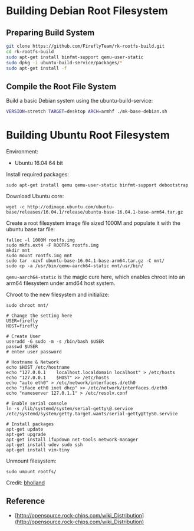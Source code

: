 # Building Debian Root Filesystem

## Preparing Build System
```bash
git clone https://github.com/FireflyTeam/rk-rootfs-build.git
cd rk-rootfs-build
sudo apt-get install binfmt-support qemu-user-static
sudo dpkg -i ubuntu-build-service/packages/*
sudo apt-get install -f
```

## Compile the Root File System

Build a basic Debian system using the ubuntu-build-service:
```bash
VERSION=stretch TARGET=desktop ARCH=armhf ./mk-base-debian.sh
```

# Building Ubuntu Root Filesystem

Environment:

- Ubuntu 16.04 64 bit

Install required packages:

    sudo apt-get install qemu qemu-user-static binfmt-support debootstrap

Download Ubuntu core:

    wget -c http://cdimage.ubuntu.com/ubuntu-base/releases/16.04.1/release/ubuntu-base-16.04.1-base-arm64.tar.gz

Create a root filesystem image file sized 1000M and populate it with the ubuntu base tar file:

    falloc -l 1000M rootfs.img
    sudo mkfs.ext4 -F ROOTFS rootfs.img 
    mkdir mnt 
    sudo mount rootfs.img mnt
    sudo tar -xzvf ubuntu-base-16.04.1-base-arm64.tar.gz -C mnt/
    sudo cp -a /usr/bin/qemu-aarch64-static mnt/usr/bin/

`qemu-aarch64-static` is the magic cure here, which enables chroot into an arm64 filesystem under amd64 host system.

Chroot to the new filesystem and initialize:

    sudo chroot mnt/

    # Change the setting here
    USER=firefly
    HOST=firefly

    # Create User
    useradd -G sudo -m -s /bin/bash $USER
    passwd $USER
    # enter user password
    
    # Hostname & Network
    echo $HOST /etc/hostname
    echo "127.0.0.1    localhost.localdomain localhost" > /etc/hosts
    echo "127.0.0.1    $HOST" >> /etc/hosts
    echo "auto eth0" > /etc/network/interfaces.d/eth0
    echo "iface eth0 inet dhcp" >> /etc/network/interfaces.d/eth0
    echo "nameserver 127.0.1.1" > /etc/resolv.conf
    
    # Enable serial console
    ln -s /lib/systemd/system/serial-getty\@.service /etc/systemd/system/getty.target.wants/serial-getty@ttyS0.service 

    # Install packages
    apt-get update
    apt-get upgrade
    apt-get install ifupdown net-tools network-manager
    apt-get install udev sudo ssh
    apt-get install vim-tiny

Unmount filesystem:

    sudo umount rootfs/

Credit: [bholland](https://forum.armbian.com/topic/6850-document-about-compiling-a-kernel-and-rootfs-for-the-firefly-boards/)

## Reference
 - [http://opensource.rock-chips.com/wiki_Distribution](http://opensource.rock-chips.com/wiki_Distribution)
